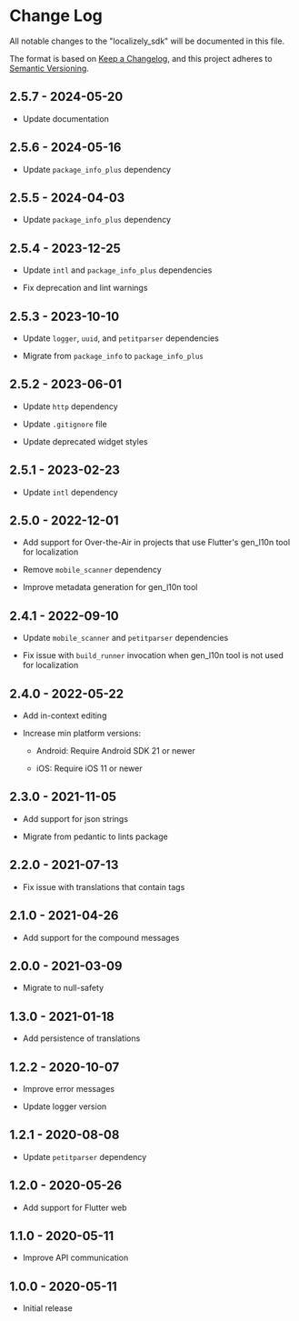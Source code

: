 # Change Log

All notable changes to the "localizely_sdk" will be documented in this file.

The format is based on [Keep a Changelog](https://keepachangelog.com/en/1.0.0/),
and this project adheres to [Semantic Versioning](https://semver.org/spec/v2.0.0.html).

## 2.5.7 - 2024-05-20

- Update documentation

## 2.5.6 - 2024-05-16

- Update `package_info_plus` dependency

## 2.5.5 - 2024-04-03

- Update `package_info_plus` dependency

## 2.5.4 - 2023-12-25

- Update `intl` and `package_info_plus` dependencies

- Fix deprecation and lint warnings

## 2.5.3 - 2023-10-10

- Update `logger`, `uuid`, and `petitparser` dependencies

- Migrate from `package_info` to `package_info_plus`

## 2.5.2 - 2023-06-01

- Update `http` dependency

- Update `.gitignore` file

- Update deprecated widget styles

## 2.5.1 - 2023-02-23

- Update `intl` dependency

## 2.5.0 - 2022-12-01

- Add support for Over-the-Air in projects that use Flutter's gen_l10n tool for localization

- Remove `mobile_scanner` dependency

- Improve metadata generation for gen_l10n tool

## 2.4.1 - 2022-09-10

- Update `mobile_scanner` and `petitparser` dependencies

- Fix issue with `build_runner` invocation when gen_l10n tool is not used for localization

## 2.4.0 - 2022-05-22

- Add in-context editing

- Increase min platform versions:

    - Android: Require Android SDK 21 or newer

    - iOS: Require iOS 11 or newer

## 2.3.0 - 2021-11-05

- Add support for json strings

- Migrate from pedantic to lints package

## 2.2.0 - 2021-07-13

- Fix issue with translations that contain tags

## 2.1.0 - 2021-04-26

- Add support for the compound messages

## 2.0.0 - 2021-03-09

- Migrate to null-safety

## 1.3.0 - 2021-01-18

- Add persistence of translations

## 1.2.2 - 2020-10-07

- Improve error messages

- Update logger version

## 1.2.1 - 2020-08-08

- Update `petitparser` dependency

## 1.2.0 - 2020-05-26

- Add support for Flutter web

## 1.1.0 - 2020-05-11

- Improve API communication

## 1.0.0 - 2020-05-11

- Initial release
